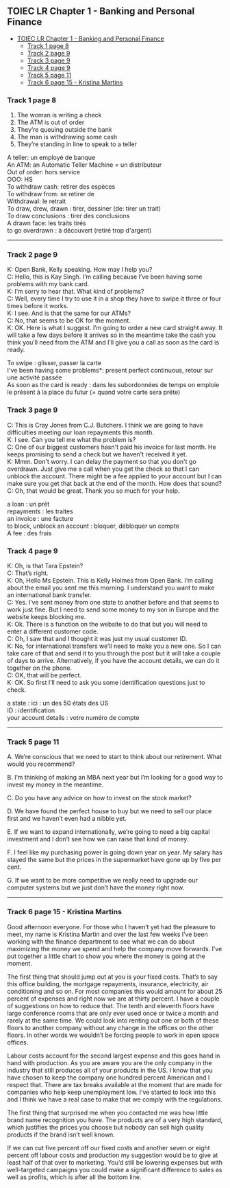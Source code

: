 ## TOIEC LR Chapter 1 - Banking and Personal Finance

- [TOIEC LR Chapter 1 - Banking and Personal Finance](#toiec-lr-chapter-1---banking-and-personal-finance)
  * [Track 1 page 8](#track-1-page-8)
  * [Track 2 page 9](#track-2-page-9)
  * [Track 3 page 9](#track-3-page-9)
  * [Track 4 page 9](#track-4-page-9)
  * [Track 5 page 11](#track-5-page-11)
  * [Track 6 page 15 - Kristina Martins](#track-6-page-15---kristina-martins)


### Track 1 page 8

1.  The woman is writing a check
2.  The ATM is out of order
3.  They’re queuing outside the bank
4.  The man is withdrawing some cash
5.  They’re standing in line to speak to a teller

A teller: un employé de banque  
An ATM: an Automatic Teller Machine = un distributeur  
Out of order: hors service  
OOO: HS  
To withdraw cash: retirer des espèces  
To withdraw from: se retirer de  
Withdrawal: le retrait  
To draw, drew, drawn  : tirer, dessiner (de: tirer un trait)  
To draw conclusions : tirer des conclusions  
A drawn face: les traits tirés  
to go overdrawn : à découvert (retiré trop d'argent)

---

### Track 2 page 9

K: Open Bank, Kelly speaking. How may I help you?  
C: Hello, this is Kay Singh. I’m calling because I’ve been having some problems with my bank card.  
K: I’m sorry to hear that. What kind of problems?  
C: Well, every time I try to use it in a shop they have to swipe it three or four times before it works.  
K: I see. And is that the same for our ATMs?  
C: No, that seems to be OK for the moment.  
K: OK. Here is what I suggest. I’m going to order a new card straight away. It will take a few days before it arrives so in the meantime take the cash you think you’ll need from the ATM and I’ll give you a call as soon as the card is ready.

To swipe : glisser, passer la carte  
I've been having some problems*: present perfect continuous, retour sur une activité passée  
As soon as the card is ready : dans les subordonnées de temps on emploie le présent à la place du futur (= quand votre carte sera prête)

### Track 3 page 9

C: This is Cray Jones from C.J. Butchers. I think we are going to have difficulties meeting our loan repayments this month.    
K: I see. Can you tell me what the problem is?  
C: One of our biggest customers hasn't paid his invoice for last month. He keeps promising to send a check but we haven't received it yet.  
K: Mmm. Don't worry. I can delay the payment so that you don't go overdrawn. Just give me a call when you get the check so that I can unblock the account. There might be a fee applied to your account but I can make sure you get that back at the end of the month. How does that sound?  
C:  Oh, that would be great. Thank you so much for your help.

a loan : un prêt  
repayments : les traites  
an invoice : une facture  
to block, unblock an account : bloquer, débloquer un compte  
A fee : des frais

### Track 4 page 9

K: Oh, is that Tara Epstein?  
C: That’s right.  
K: Oh, Hello Ms Epstein. This is Kelly Holmes from Open Bank. I’m calling about the email you sent me this morning.  I understand you want to make an international bank transfer.  
C: Yes. I’ve sent money from one state to another before and that seems to work just fine. But I need to send some money to my son in Europe and the website keeps blocking me.  
K: Ok. There is a function on the website to do that but you will need to enter a different customer code.  
C: Oh, I saw that and I thought it was just my usual customer ID.  
K: No, for international transfers we’ll need to make you a new one. So I can take care of that and send it to you through the post but it will take a couple of days to arrive. Alternatively, if you have the account details, we can do it together on the phone.  
C: OK, that will be perfect.  
K: OK. So first I’ll need to ask you some identification questions just to check.

a state : ici : un des 50 états des US  
ID : identification  
your account details : votre numéro de compte

---

### Track 5 page 11

A. We’re conscious that we need to start to think about our retirement. What would you recommend?  

B. I’m thinking of making an MBA next year but I’m looking for a good way to invest my money in the meantime.  

C. Do you have any advice on how to invest on the stock market?  

D. We have found the perfect house to buy but we need to sell our place first and we haven’t even had a nibble yet.  

E. If we want to expand internationally, we’re going to need a big capital investment and I don’t see how we can raise that kind of money.  

F. I feel like my purchasing power is going down year on year. My salary has stayed the same but the prices in the supermarket have gone up by five per cent.  

G. If we want to be more competitive we really need to upgrade our computer systems but we just don’t have the money right now.

----

### Track 6 page 15 - Kristina Martins

Good afternoon everyone. For those who I haven’t yet had the pleasure to meet, my name is Kristina Martin and over the last few weeks I’ve been working with the finance department to see what we can do about maximizing the money we spend and help the company move forwards. I’ve put together a little chart to show you where the money is going at the moment.

The first thing that should jump out at you is your fixed costs. That’s to say this office building, the mortgage repayments, insurance, electricity, air conditioning and so on. For most companies this would amount for about 25 percent of expenses and right now we are at thirty percent. I have a couple of suggestions on how to reduce that. The tenth and eleventh floors have large conference rooms that are only ever used once or twice a month and rarely at the same time. We could look into renting out one or both of these floors to another company without any change in the offices on the other floors. In other words we wouldn’t be forcing people to work in open space offices.

Labour costs account for the second largest expense and this goes hand in hand with production. As you are aware you are the only company in the industry that still produces all of your products in the US. I know that you have chosen to keep the company one hundred percent American and I respect that. There are tax breaks available at the moment that are made for companies who help keep unemployment low. I’ve started to look into this and I think we have a real case to make that we comply with the regulations.

The first thing that surprised me when you contacted me was how little brand name recognition you have. The products are of a very high standard, which justifies the prices you choose but nobody can sell high quality products if the brand isn’t well known.

If we can cut five percent off our fixed costs and another seven or eight percent off labour costs and production my suggestion would be to give at least half of that over to marketing. You’d still be lowering expenses but with well-targeted campaigns you could make a significant difference to sales as well as profits, which is after all the bottom line.

